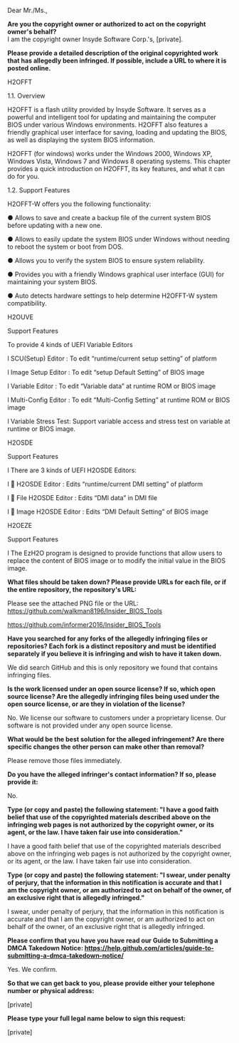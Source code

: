 Dear Mr./Ms.,

**Are you the copyright owner or authorized to act on the copyright owner's behalf?**  
I am the copyright owner Insyde Software Corp.'s, [private].

**Please provide a detailed description of the original copyrighted work that has allegedly been infringed. If possible, include a URL to where it is posted online.**  

H2OFFT

1.1. Overview

H2OFFT is a flash utility provided by Insyde Software. It serves as a powerful and intelligent tool for updating and maintaining the computer BIOS under various Windows environments. H2OFFT also features a friendly graphical user interface for saving, loading and updating the BIOS, as well as displaying the system BIOS information.

H2OFFT (for windows) works under the Windows 2000, Windows XP, Windows Vista, Windows 7 and Windows 8 operating systems. This chapter provides a quick introduction on H2OFFT, its key features, and what it can do for you.

1.2. Support Features

H2OFFT-W offers you the following functionality:

● Allows to save and create a backup file of the current system BIOS before updating with a new one.

● Allows to easily update the system BIOS under Windows without needing to reboot the system or boot from DOS.

● Allows you to verify the system BIOS to ensure system reliability.

● Provides you with a friendly Windows graphical user interface (GUI) for maintaining your system BIOS.

● Auto detects hardware settings to help determine H2OFFT-W system compatibility.

H2OUVE

Support Features

To provide 4 kinds of UEFI Variable Editors

l SCU(Setup) Editor : To edit “runtime/current setup setting” of platform

l Image Setup Editor : To edit “setup Default Setting” of BIOS image

l Variable Editor : To edit “Variable data” at runtime ROM or BIOS image

l Multi-Config Editor : To edit “Multi-Config Setting” at runtime ROM or BIOS image

l Variable Stress Test: Support variable access and stress test on variable at runtime or BIOS image.

H2OSDE

Support Features

l There are 3 kinds of UEFI H2OSDE Editors:

l  H2OSDE Editor : Edits “runtime/current DMI setting” of platform

l  File H2OSDE Editor : Edits “DMI data” in DMI file

l  Image H2OSDE Editor : Edits “DMI Default Setting” of BIOS image

H2OEZE

Support Features

l The EzH2O program is designed to provide functions that allow users to replace the content of BIOS image or to modify the initial value in the BIOS image.

**What files should be taken down? Please provide URLs for each file, or if the entire repository, the repository's URL:**  

Please see the attached PNG file or the URL:  
https://github.com/walkman8196/Insider_BIOS_Tools

https://github.com/informer2016/Insider_BIOS_Tools

**Have you searched for any forks of the allegedly infringing files or repositories? Each fork is a distinct repository and must be identified separately if you believe it is infringing and wish to have it taken down.**  

We did search GitHub and this is only repository we found that contains infringing files.

**Is the work licensed under an open source license? If so, which open source license? Are the allegedly infringing files being used under the open source license, or are they in violation of the license?**  

No. We license our software to customers under a proprietary license. Our software is not provided under any open source license.

**What would be the best solution for the alleged infringement? Are there specific changes the other person can make other than removal?**  

Please remove those files immediately.

**Do you have the alleged infringer's contact information? If so, please provide it:**  

No.

**Type (or copy and paste) the following statement: "I have a good faith belief that use of the copyrighted materials described above on the infringing web pages is not authorized by the copyright owner, or its agent, or the law. I have taken fair use into consideration."**  

I have a good faith belief that use of the copyrighted materials described above on the infringing web pages is not authorized by the copyright owner, or its agent, or the law. I have taken fair use into consideration.

**Type (or copy and paste) the following statement: "I swear, under penalty of perjury, that the information in this notification is accurate and that I am the copyright owner, or am authorized to act on behalf of the owner, of an exclusive right that is allegedly infringed."**  

I swear, under penalty of perjury, that the information in this notification is accurate and that I am the copyright owner, or am authorized to act on behalf of the owner, of an exclusive right that is allegedly infringed.

**Please confirm that you have you have read our Guide to Submitting a DMCA Takedown Notice: https://help.github.com/articles/guide-to-submitting-a-dmca-takedown-notice/**  

Yes. We confirm.

**So that we can get back to you, please provide either your telephone number or physical address:**  

[private]  

**Please type your full legal name below to sign this request:**

[private]
